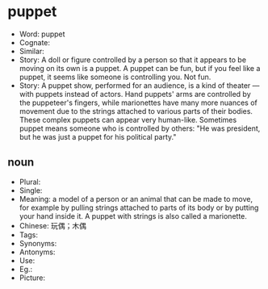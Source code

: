 # puppet

- Word: puppet
- Cognate: 
- Similar: 
- Story: A doll or figure controlled by a person so that it appears to be moving on its own is a puppet. A puppet can be fun, but if you feel like a puppet, it seems like someone is controlling you. Not fun.
- Story: A puppet show, performed for an audience, is a kind of theater — with puppets instead of actors. Hand puppets' arms are controlled by the puppeteer's fingers, while marionettes have many more nuances of movement due to the strings attached to various parts of their bodies. These complex puppets can appear very human-like. Sometimes puppet means someone who is controlled by others: "He was president, but he was just a puppet for his political party."

## noun

- Plural: 
- Single: 
- Meaning: a model of a person or an animal that can be made to move, for example by pulling strings attached to parts of its body or by putting your hand inside it. A puppet with strings is also called a marionette.
- Chinese: 玩偶；木偶
- Tags: 
- Synonyms: 
- Antonyms: 
- Use: 
- Eg.: 
- Picture: 

